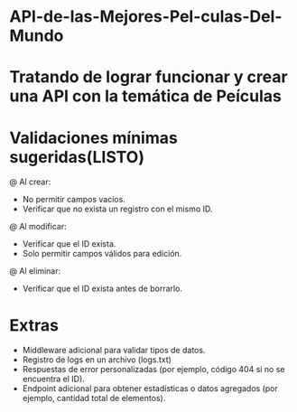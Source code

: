
# API-de-las-Mejores-Pel-culas-Del-Mundo
Tratando de lograr funcionar y crear una API con la temática de Peículas
=======
# Validaciones mínimas sugeridas(LISTO)
@ Al crear:
- No permitir campos vacíos.
- Verificar que no exista un registro con el mismo ID.

@ Al modificar:
- Verificar que el ID exista.
- Solo permitir campos válidos para edición.

@ Al eliminar:
- Verificar que el ID exista antes de borrarlo.

# Extras 

- Middleware adicional para validar tipos de datos.
- Registro de logs en un archivo (logs.txt)
- Respuestas de error personalizadas (por ejemplo, código 404 si no se encuentra el ID).
- Endpoint adicional para obtener estadísticas o datos agregados (por ejemplo, cantidad total de elementos).
